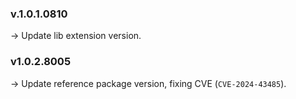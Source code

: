 ### **v.1.0.1.0810** 
-> Update lib extension version. <br/>

### **v1.0.2.8005** 
-> Update reference package version, fixing CVE (`CVE-2024-43485`).